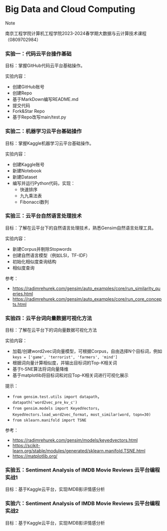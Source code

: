 # Big Data and Cloud Computing

> [!NOTE] 
> 南京工程学院计算机工程学院2023-2024春学期大数据与云计算技术课程（0809702984）




### 实验一：代码云平台操作基础

目标：掌握GitHub代码云平台基础操作。

实验内容：
- 创建GitHub账号
- 创建Repo
- 基于MarkDown编写README.md
- 提交代码
- Fork&Star Repo
- 基于Repo改写main/test.py

### 实验二：机器学习云平台基础操作

目标：掌握Kaggle机器学习云平台基础操作。

实验内容：
- 创建Kaggle账号
- 新建Notebook
- 新建Dataset
- 编写并运行Python代码，实现：
  - 快速排序
  - 九九乘法表
  - Fibonacci数列

### 实验三：云平台自然语言处理技术

目标：了解在云平台下的自然语言处理技术，熟悉Gensim自然语言处理工具。

实验内容：
- 新建Corpus并剔除Stopwords
- 创建自然语言模型（例如LSI，TF-IDF）
- 初始化相似度查询结构
- 相似度查询

参考：
- https://radimrehurek.com/gensim/auto_examples/core/run_similarity_queries.html
- https://radimrehurek.com/gensim/auto_examples/core/run_core_concepts.html

### 实验四：云平台词向量数据可视化方法

目标：了解在云平台下的词向量数据可视化方法

实验内容：
- 加载/创建word2vec词向量模型，可根据Corpus，自由选择N个目标词，例如 `keys = ['game', 'terrorist', 'farmers', 'mind']`
- 根据词向量计算相似度，并输出目标词的Top-K相关词
- 基于t-SNE算法将词向量降维
- 基于matplotlib将目标词和对应Top-K相关词进行可视化展示

提示：
- `from gensim.test.utils import datapath`，`datapath('word2vec_pre_kv_c')`
- `from gensim.models import KeyedVectors`，`KeyedVectors.load_word2vec_format`，`most_similar(word, topn=30)`
- `from sklearn.manifold import TSNE`

参考：
- https://radimrehurek.com/gensim/models/keyedvectors.html
- https://scikit-learn.org/stable/modules/generated/sklearn.manifold.TSNE.html
- https://matplotlib.org/

### 实验五：Sentiment Analysis of IMDB Movie Reviews 云平台编程实战1

目标：基于Kaggle云平台，实现IMDB影评情感分析

### 实验六：Sentiment Analysis of IMDB Movie Reviews 云平台编程实战2

目标：基于Kaggle云平台，实现IMDB影评情感分析
